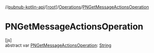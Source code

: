 //[pubnub-kotlin-api](../../../index.md)/[[root]](../index.md)/[Operations](index.md)/[PNGetMessageActionsOperation](-p-n-get-message-actions-operation.md)

# PNGetMessageActionsOperation

[js]\
abstract var [PNGetMessageActionsOperation](-p-n-get-message-actions-operation.md): [String](https://kotlinlang.org/api/latest/jvm/stdlib/kotlin-stdlib/kotlin/-string/index.html)
